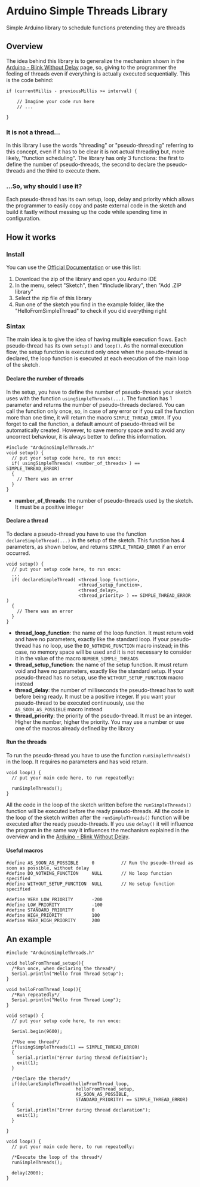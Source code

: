 # Arduino Simple Threads Library
Simple Arduino library to schedule functions pretending they are threads

## Overview
The idea behind this library is to generalize the mechanism shown in the [Arduino - Blink Without Delay](https://www.arduino.cc/en/tutorial/BlinkWithoutDelay) page, so, giving to the programmer the feeling of threads even if everything is actually executed sequentially. This is the code behind:
```
if (currentMillis - previousMillis >= interval) {

    // Imagine your code run here
    // ...
    
}
```

### It is not a thread...
In this library I use the words "threading" or "pseudo-threading" referring to this concept, even if it has to be clear it is not actual threading but, more likely, "function scheduling". The library has only 3 functions: the first to define the number of pseudo-threads, the second to declare the pseudo-threads and the third to execute them.

### ...So, why should I use it?
Each pseudo-thread has its own setup, loop, delay and priority which allows the programmer to easily copy and paste external code in the sketch and build it fastly without messing up the code while spending time in configuration.

## How it works
### Install
You can use the [Official Documentation](https://www.arduino.cc/en/guide/libraries#toc4) or use this list:
1. Download the zip of the library and open you Arduino IDE
2. In the menu, select "Sketch", then "#include library", then "Add .ZIP library"
3. Select the zip file of this library
4. Run one of the sketch you find in the example folder, like the "HelloFromSimpleThread" to check if you did everything right
### Sintax
The main idea is to give the idea of having multiple execution flows. Each pseudo-thread has its own `setup()` and `loop()`. As the normal execution flow, the setup function is executed only once when the pseudo-thread is declared, the loop function is executed at each execution of the main loop of the sketch.
#### Declare the number of threads
In the setup, you have to define the number of pseudo-threads your sketch uses with the function `usingSimpleThreads(...)`. The function has 1 parameter and returns the number of pseudo-threads declared. You can call the function only once, so, in case of any error or if you call the function more than one time, it will return the macro `SIMPLE_THREAD_ERROR`. If you forget to call the function, a default amount of pseudo-thread will be automatically created. However, to save memory space and to avoid any uncorrect behaviour, it is always better to define this information.
```
#include "ArduinoSimpleThreads.h"
void setup() {
  // put your setup code here, to run once:
  if( usingSimpleThreads( <number_of_threads> ) == SIMPLE_THREAD_ERROR)
  {
    // There was an error
  } 
}
```
- **number_of_threads**: the number of pseudo-threads used by the sketch. It must be a positive integer
#### Declare a thread
To declare a pseudo-thread you have to use the function `declareSimpleThread(...)` in the setup of the sketch. This function has 4 parameters, as shown below, and returns `SIMPLE_THREAD_ERROR` if an error occurred.
```
void setup() {
  // put your setup code here, to run once:
  ...
  if( declareSimpleThread( <thread_loop_function>,
                           <thread_setup_function>,
                           <thread_delay>,         
                           <thread_priority> ) == SIMPLE_THREAD_ERROR )
  {
    // There was an error
  }
}
```
- **thread_loop_function**: the name of the loop function. It must return void and have no parameters, exactly like the standard loop. If your pseudo-thread has no loop, use the `DO_NOTHING_FUNCTION` macro instead; in this case, no memory space will be used and it is not necessary to consider it in the value of the macro `NUMBER_SIMPLE_THREADS`
- **thread_setup_function**: the name of the setup function. It must return void and have no parameters, exactly like the standard setup. If your pseudo-thread has no setup, use the `WITHOUT_SETUP_FUNCTION` macro instead
- **thread_delay**: the number of milliseconds the pseudo-thread has to wait before being ready. It must be a positive integer. If you want your pseudo-thread to be executed continuously, use the `AS_SOON_AS_POSSIBLE` macro instead
- **thread_priority**: the priority of the pseudo-thread. It must be an integer. Higher the number, higher the priority. You may use a number or use one of the macros already defined by the library
#### Run the threads
To run the pseudo-thread you have to use the function `runSimpleThreads()` in the loop. It requires no parameters and has void return.
```
void loop() {
  // put your main code here, to run repeatedly:
  
  runSimpleThreads();
}
```
All the code in the loop of the sketch written before the `runSimpleThreads()` function will be executed before the ready pseudo-threads. All the code in the loop of the sketch written after the `runSimpleThreads()` function will be executed after the ready pseudo-threads. If you use `delay()` it will influence the program in the same way it influences the mechanism explained in the overview and in the [Arduino - Blink Without Delay](https://www.arduino.cc/en/tutorial/BlinkWithoutDelay).
#### Useful macros
```
#define AS_SOON_AS_POSSIBLE     0          // Run the pseudo-thread as soon as possible, without delay
#define DO_NOTHING_FUNCTION     NULL       // No loop function specified
#define WITHOUT_SETUP_FUNCTION  NULL       // No setup function specified

#define VERY_LOW_PRIORITY       -200       
#define LOW_PRIORITY            -100
#define STANDARD_PRIORITY       0
#define HIGH_PRIORITY           100
#define VERY_HIGH_PRIORITY      200
```
## An example
```
#include "ArduinoSimpleThreads.h"

void helloFromThread_setup(){
  /*Run once, when declaring the thread*/
  Serial.println("Hello from Thread Setup");
}

void helloFromThread_loop(){
  /*Run repeatedly*/
  Serial.println("Hello from Thread Loop");
}

void setup() {
  // put your setup code here, to run once:
  
  Serial.begin(9600);

  /*Use one thread*/
  if(usingSimpleThreads(1) == SIMPLE_THREAD_ERROR)
  {
    Serial.println("Error during thread definition");
    exit(1);
  }

  /*Declare the therad*/
  if(declareSimpleThread(helloFromThread_loop,
                          helloFromThread_setup,
                          AS_SOON_AS_POSSIBLE,
                          STANDARD_PRIORITY) == SIMPLE_THREAD_ERROR)
  {
    Serial.println("Error during thread declaration");
    exit(1);
  }

}

void loop() {
  // put your main code here, to run repeatedly:

  /*Execute the loop of the thread*/
  runSimpleThreads();

  delay(2000);
}
```
